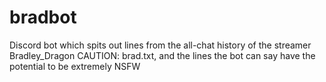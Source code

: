 # bradbot
Discord bot which spits out lines from the all-chat history of the streamer Bradley_Dragon
CAUTION: brad.txt, and the lines the bot can say have the potential to be extremely NSFW
